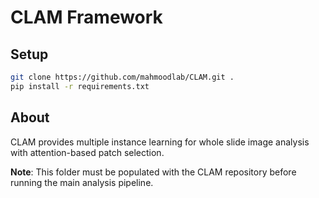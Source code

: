 # CLAM Framework

## Setup
```bash
git clone https://github.com/mahmoodlab/CLAM.git .
pip install -r requirements.txt
```

## About
CLAM provides multiple instance learning for whole slide image analysis with attention-based patch selection.

**Note**: This folder must be populated with the CLAM repository before running the main analysis pipeline.
